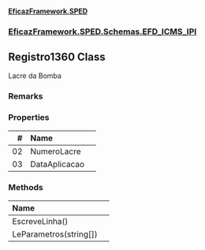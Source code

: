 #### [EficazFramework.SPED](EficazFrameworkSPED.md 'EficazFramework SPED')
### [EficazFramework.SPED.Schemas.EFD_ICMS_IPI](EficazFramework.SPED.Schemas.EFD_ICMS_IPI.md 'EficazFramework.SPED.Schemas.EFD_ICMS_IPI')

## Registro1360 Class

Lacre da Bomba

### Remarks
### Properties

| # | Name | |
| ---: | :--- | :--- |
| 02 | NumeroLacre |  |
| 03 | DataAplicacao |  |
### Methods

| Name | |
| :--- | :--- |
| EscreveLinha() |  |
| LeParametros(string[]) |  |
